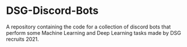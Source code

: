# DSG-Discord-Bots
A repository containing the code for a collection of discord bots that perform some Machine Learning and Deep Learning tasks made by DSG recruits 2021.
